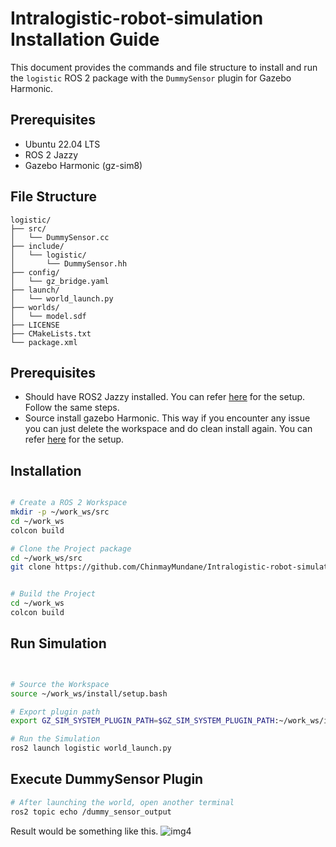 # Intralogistic-robot-simulation Installation Guide

This document provides the commands and file structure to install and run the `logistic` ROS 2 package with the `DummySensor` plugin for Gazebo Harmonic.

## Prerequisites

- Ubuntu 22.04 LTS
- ROS 2 Jazzy
- Gazebo Harmonic (gz-sim8)

## File Structure
```
logistic/
├── src/
│   └── DummySensor.cc
├── include/
│   └── logistic/
│       └── DummySensor.hh
├── config/
│   └── gz_bridge.yaml
├── launch/
│   └── world_launch.py
├── worlds/
│   └── model.sdf
├── LICENSE
├── CMakeLists.txt
└── package.xml
```

## Prerequisites 
- Should have ROS2 Jazzy installed. You can refer [here](https://docs.ros.org/en/jazzy/Installation/Ubuntu-Install-Debs.html) for the setup. Follow the same steps.
- Source install gazebo Harmonic. This way if you encounter any issue you can just delete the workspace and do clean install again. You can refer [here](https://gazebosim.org/docs/harmonic/install_ubuntu_src/) for the setup.



## Installation

```bash

# Create a ROS 2 Workspace
mkdir -p ~/work_ws/src
cd ~/work_ws
colcon build

# Clone the Project package
cd ~/work_ws/src
git clone https://github.com/ChinmayMundane/Intralogistic-robot-simulation.git


# Build the Project
cd ~/work_ws
colcon build
```


## Run Simulation

```bash


# Source the Workspace
source ~/work_ws/install/setup.bash

# Export plugin path
export GZ_SIM_SYSTEM_PLUGIN_PATH=$GZ_SIM_SYSTEM_PLUGIN_PATH:~/work_ws/install/logistic/lib/logistic

# Run the Simulation
ros2 launch logistic world_launch.py

```

## Execute DummySensor Plugin

```bash
# After launching the world, open another terminal
ros2 topic echo /dummy_sensor_output
```

Result would be something like this.
![img4](https://github.com/user-attachments/assets/a156856d-e50b-48a7-9016-60f97bbe0517)










